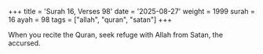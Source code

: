 +++
title = 'Surah 16, Verses 98'
date = '2025-08-27'
weight = 1999
surah = 16
ayah = 98
tags = ["allah", "quran", "satan"]
+++

When you recite the Quran, seek refuge with Allah from Satan, the accursed.